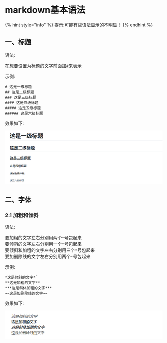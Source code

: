# markdown基本语法

{% hint style="info" %}
 提示:可能有些语法显示的不明显！
{% endhint %}

## 一、标题

语法:

在想要设置为标题的文字前面加`#`来表示

示例:

```text
# 这是一级标题
## 这是二级标题
### 这是三级标题
#### 这是四级标题
##### 这是五级标题
###### 这是六级标题
```

 效果如下:

![](.gitbook/assets/markdown-ji-ben-yu-fa-title.png)

## 二、字体

### 2.1 加粗和倾斜

语法:

要加粗的文字左右分别用两个`*`号包起来  
要倾斜的文字左右分别用一个`*`号包起来  
要倾斜和加粗的文字左右分别用三个`*`号包起来  
要加删除线的文字左右分别用两个`~`号包起来

示例:

```text
*这是倾斜的文字*`
**这是加粗的文字**
***这是斜体加粗的文字***
~~这是加删除线的文字~~
```

 效果如下:

![](.gitbook/assets/markdown-ji-ben-yu-fa-font.png)

